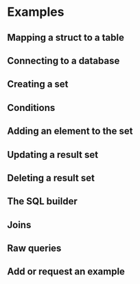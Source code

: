 # Examples

## Mapping a struct to a table

## Connecting to a database

## Creating a set

## Conditions

## Adding an element to the set

## Updating a result set

## Deleting a result set

## The SQL builder

## Joins

## Raw queries

## Add or request an example
